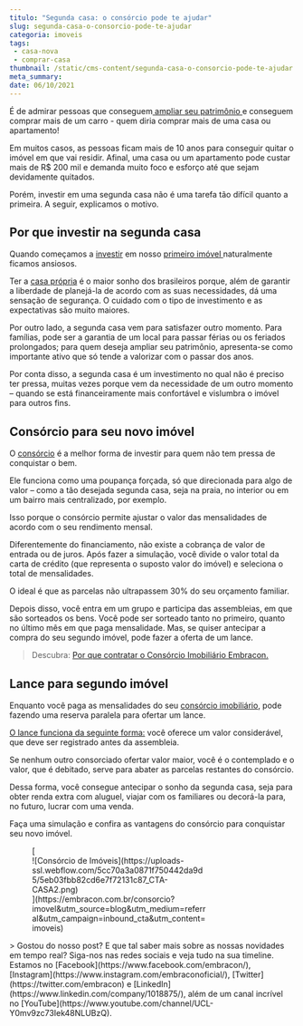 ```yaml
---
titulo: "Segunda casa: o consórcio pode te ajudar"
slug: segunda-casa-o-consorcio-pode-te-ajudar
categoria: imoveis
tags:
 - casa-nova
 - comprar-casa
thumbnail: /static/cms-content/segunda-casa-o-consorcio-pode-te-ajudar.png
meta_summary: 
date: 06/10/2021
---
```

É de admirar pessoas que conseguem[ ampliar seu patrimônio ](https://www.embracon.com.br/blog/e-possivel-aumentar-o-patrimonio-saiba-aqui)e conseguem comprar mais de um carro - quem diria comprar mais de uma casa ou apartamento!

Em muitos casos, as pessoas ficam mais de 10 anos para conseguir quitar o imóvel em que vai residir. Afinal, uma casa ou um apartamento pode custar mais de R$ 200 mil e demanda muito foco e esforço até que sejam devidamente quitados.

Porém, investir em uma segunda casa não é uma tarefa tão difícil quanto a primeira. A seguir, explicamos o motivo.

Por que investir na segunda casa
--------------------------------

Quando começamos a [investir](https://www.embracon.com.br/blog/8-motivos-que-comprovam-que-consorcio-e-investimento) em nosso [primeiro imóvel ](https://www.embracon.com.br/blog/8-dicas-compra-primeiro-imovel)naturalmente ficamos ansiosos.

Ter a [casa própria](https://www.embracon.com.br/blog/quero-comprar-uma-casa-ou-carro-com-consorcio-por-onde-comecar) é o maior sonho dos brasileiros porque, além de garantir a liberdade de planejá-la de acordo com as suas necessidades, dá uma sensação de segurança. O cuidado com o tipo de investimento e as expectativas são muito maiores.

Por outro lado, a segunda casa vem para satisfazer outro momento. Para famílias, pode ser a garantia de um local para passar férias ou os feriados prolongados; para quem deseja ampliar seu patrimônio, apresenta-se como importante ativo que só tende a valorizar com o passar dos anos.

Por conta disso, a segunda casa é um investimento no qual não é preciso ter pressa, muitas vezes porque vem da necessidade de um outro momento – quando se está financeiramente mais confortável e vislumbra o imóvel para outros fins.

Consórcio para seu novo imóvel
------------------------------

O [consórcio](https://www.embracon.com.br/consorcio-de-imoveis) é a melhor forma de investir para quem não tem pressa de conquistar o bem.

Ele funciona como uma poupança forçada, só que direcionada para algo de valor – como a tão desejada segunda casa, seja na praia, no interior ou em um bairro mais centralizado, por exemplo.

Isso porque o consórcio permite ajustar o valor das mensalidades de acordo com o seu rendimento mensal.

Diferentemente do financiamento, não existe a cobrança de valor de entrada ou de juros. Após fazer a simulação, você divide o valor total da carta de crédito (que representa o suposto valor do imóvel) e seleciona o total de mensalidades.

O ideal é que as parcelas não ultrapassem 30% do seu orçamento familiar.

Depois disso, você entra em um grupo e participa das assembleias, em que são sorteados os bens. Você pode ser sorteado tanto no primeiro, quanto no último mês em que paga mensalidade. Mas, se quiser antecipar a compra do seu segundo imóvel, pode fazer a oferta de um lance.

> Descubra: [Por que contratar o Consórcio Imobiliário Embracon.](https://www.embracon.com.br/blog/por-que-contratar-o-consorcio-imobiliario-embracon)

Lance para segundo imóvel
-------------------------

Enquanto você paga as mensalidades do seu [consórcio imobiliário](https://www.embracon.com.br/blog/guia-completo-consorcio-imobiliario), pode fazendo uma reserva paralela para ofertar um lance.

[O lance funciona da seguinte forma:](https://www.embracon.com.br/conhecaoconsorcio/como-ofertar-um-lance) você oferece um valor considerável, que deve ser registrado antes da assembleia.

Se nenhum outro consorciado ofertar valor maior, você é o contemplado e o valor, que é debitado, serve para abater as parcelas restantes do consórcio.

Dessa forma, você consegue antecipar o sonho da segunda casa, seja para obter renda extra com aluguel, viajar com os familiares ou decorá-la para, no futuro, lucrar com uma venda.

Faça uma simulação e confira as vantagens do consórcio para conquistar seu novo imóvel.

<figure class="w-richtext-figure-type-image w-richtext-align-center" style="max-width:310px">[<div>![Consórcio de Imóveis](https://uploads-ssl.webflow.com/5cc70a3a0871f750442da9d5/5eb03fbb82cd6e7f72131c87_CTA-CASA2.png)</div>](https://embracon.com.br/consorcio?imovel&utm_source=blog&utm_medium=referral&utm_campaign=inbound_cta&utm_content=imoveis)</figure>> Gostou do nosso post? E que tal saber mais sobre as nossas novidades em tempo real? Siga-nos nas redes sociais e veja tudo na sua timeline. Estamos no [Facebook](https://www.facebook.com/embracon/), [Instagram](https://www.instagram.com/embraconoficial/), [Twitter](https://twitter.com/embracon) e [LinkedIn](https://www.linkedin.com/company/1018875/), além de um canal incrível no [YouTube](https://www.youtube.com/channel/UCL-Y0mv9zc73Iek48NLUBzQ).
